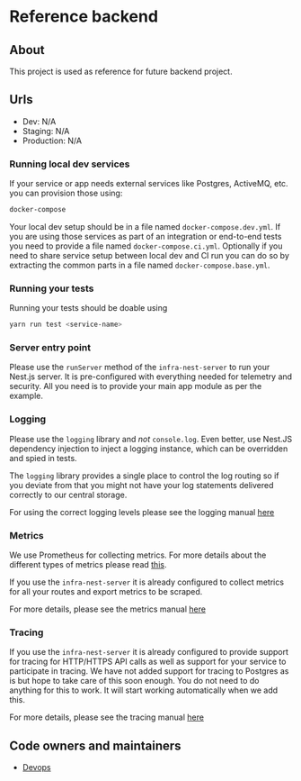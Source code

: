 # Reference backend

## About

This project is used as reference for future backend project.

## Urls

- Dev: N/A
- Staging: N/A
- Production: N/A

### Running local dev services

If your service or app needs external services like Postgres, ActiveMQ, etc. you can provision those using:

```bash
docker-compose
```

Your local dev setup should be in a file named `docker-compose.dev.yml`. If you are using those services as part of an integration or end-to-end tests you need to provide a file named `docker-compose.ci.yml`. Optionally if you need to share service setup between local dev and CI run you can do so by extracting the common parts in a file named `docker-compose.base.yml`.

### Running your tests

Running your tests should be doable using

```bash
yarn run test <service-name>
```

### Server entry point

Please use the `runServer` method of the `infra-nest-server` to run your Nest.js server. It is pre-configured with everything needed for telemetry and security. All you need is to provide your main app module as per the example.

### Logging

Please use the `logging` library and _not_ `console.log`. Even better, use Nest.JS dependency injection to inject a logging instance, which can be overridden and spied in tests.

The `logging` library provides a single place to control the log routing so if you deviate from that you might not have your log statements delivered correctly to our central storage.

For using the correct logging levels please see the logging manual [here](https://github.com/island-is/handbook/logging.md)

### Metrics

We use Prometheus for collecting metrics. For more details about the different types of metrics please read [this](https://prometheus.io/docs/concepts/metric_types/).

If you use the `infra-nest-server` it is already configured to collect metrics for all your routes and export metrics to be scraped.

For more details, please see the metrics manual [here](https://github.com/island-is/handbook/metrics.md)

### Tracing

If you use the `infra-nest-server` it is already configured to provide support for tracing for HTTP/HTTPS API calls as well as support for your service to participate in tracing. We have not added support for tracing to Postgres as is but hope to take care of this soon enough. You do not need to do anything for this to work. It will start working automatically when we add this.

For more details, please see the tracing manual [here](https://github.com/island-is/handbook/tracing.md)

## Code owners and maintainers

- [Devops](https://github.com/orgs/island-is/teams/devops/members)

